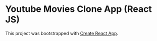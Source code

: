 # Youtube Movies Clone App (React JS)

This project was bootstrapped with [Create React App](https://github.com/facebook/create-react-app).
